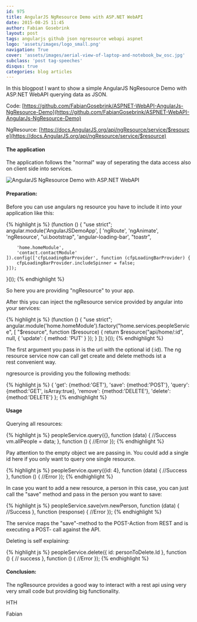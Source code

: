 ```yaml
---
id: 975
title: AngularJS NgResource Demo with ASP.NET WebAPI
date: 2015-08-25 11:45
author: Fabian Gosebrink
layout: post
tags: angularjs github json ngresource webapi aspnet
logo: 'assets/images/logo_small.png'
navigation: True
cover: 'assets/images/aerial-view-of-laptop-and-notebook_bw_osc.jpg'
subclass: 'post tag-speeches'
disqus: true
categories: blog articles
---
```


In this blogpost I want to show a simple AngularJS NgResource Demo with ASP.NET WebAPI querying data as JSON.

Code: [https://github.com/FabianGosebrink/ASPNET-WebAPI-AngularJs-NgResource-Demo](https://github.com/FabianGosebrink/ASPNET-WebAPI-AngularJs-NgResource-Demo)

NgResource: [https://docs.AngularJS.org/api/ngResource/service/$resource](https://docs.AngularJS.org/api/ngResource/service/$resource)

#### The application

The application follows the "normal" way of seperating the data access also on client side into services.

![AngularJS NgResource Demo with ASP.NET WebAPI]({{site.baseurl}}assets/articles/wp-content/uploads/2015/08/folders.png)

#### Preparation:

Before you can use angulars ng resource you have to include it into your application like this:

{% highlight js %}
(function () {
    "use strict";
    angular.module('AngularJSDemoApp',
    [
        'ngRoute',
        'ngAnimate',
        'ngResource',
        "ui.bootstrap",
        'angular-loading-bar',
        "toastr",

        'home.homeModule',
        'contact.contactModule'
    ]).config(['cfpLoadingBarProvider', function (cfpLoadingBarProvider) {
        cfpLoadingBarProvider.includeSpinner = false;
    }]);
}());
{% endhighlight %}

So here you are providing "ngResource" to your app.

After this you can inject the ngResource service provided by angular into your services:

{% highlight js %}
(function () {
    "use strict";
    angular.module('home.homeModule').factory("home.services.peopleService",
        [
            "$resource", 
            function ($resource) {
                return $resource("api/home/:id", null,
                {
                    'update': {
                        method: 'PUT'
                    }
                });
            }
        ]);
}());
{% endhighlight %}

The first argument you pass in is the url with the optional id (:id). The ng resource service now can call get create and delete methods ist a rest convenient way.

ngresource is providing you the following methods:

{% highlight js %}
{ 
  'get':    {method:'GET'},
  'save':   {method:'POST'},
  'query':  {method:'GET', isArray:true},
  'remove': {method:'DELETE'},
  'delete': {method:'DELETE'} 
};
{% endhighlight %}

#### Usage
    
Querying all resources:

{% highlight js %}
peopleService.query({},
    function (data) {
        //Success
        vm.allPeople = data;
    },
    function () {
        //Error
    });
{% endhighlight %}

Pay attention to the empty object we are passing in. You could add a single id here if you only want to query one single resource.

{% highlight js %}
peopleService.query({id: 4},
    function (data) {
        //Success
    },
    function () {
        //Error
    });
{% endhighlight %}

In case you want to add a new resource, a person in this case, you can just call the "save" method and pass in the person you want to save:

{% highlight js %}
peopleService.save(vm.newPerson,
    function (data) {
        //Success
    },
    function (response) {
        //Error
    });
{% endhighlight %}

The service maps the "save"-method to the POST-Action from REST and is executing a POST- call against the API.

Deleting is self explaining:

{% highlight js %}
peopleService.delete({ id: personToDelete.Id }, 
    function () {
        // success
    }, function () {
        //Error
    });
{% endhighlight %}

#### Conclusion:

The ngResource provides a good way to interact with a rest api using very very small code but providing big functionality.

HTH

Fabian
